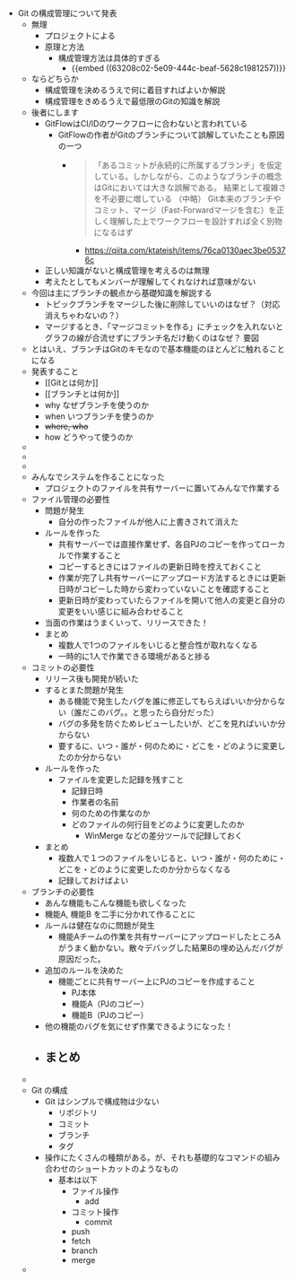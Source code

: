 - Git の構成管理について発表
	- 無理
		- プロジェクトによる
		- 原理と方法
			- 構成管理方法は具体的すぎる
				- {{embed ((63208c02-5e09-444c-beaf-5628c1981257))}}
	- ならどちらか
		- 構成管理を決めるうえで何に着目すればよいか解説
		- 構成管理をきめるうえで最低限のGitの知識を解説
	- 後者にします
		- GitFlowはCI/IDのワークフローに合わないと言われている
			- GitFlowの作者がGitのブランチについて誤解していたことも原因の一つ
				- > 「あるコミットが永続的に所属するブランチ」を仮定している。しかしながら、このようなブランチの概念はGitにおいては大きな誤解である。
				  結果として複雑さを不必要に増している
				  （中略）
				  Git本来のブランチやコミット、マージ（Fast-Forwardマージを含む）を正しく理解した上でワークフローを設計すれば全く別物になるはず
					- https://qiita.com/ktateish/items/76ca0130aec3be05376c
		- 正しい知識がないと構成管理を考えるのは無理
		- 考えたとしてもメンバーが理解してくれなければ意味がない
	- 今回は主にブランチの観点から基礎知識を解説する
		- トピックブランチをマージした後に削除していいのはなぜ？（対応消えちゃわないの？）
		- マージするとき、「マージコミットを作る」にチェックを入れないとグラフの線が合流せずにブランチ名だけ動くのはなぜ？
		  要図
	- とはいえ、ブランチはGitのキモなので基本機能のほとんどに触れることになる
	- 発表すること
		- [[Gitとは何か]]
		- [[ブランチとは何か]]
		- why なぜブランチを使うのか
		- when いつブランチを使うのか
		- ~~where, who~~
		- how どうやって使うのか
	-
	-
	-
	- みんなでシステムを作ることになった
		- プロジェクトのファイルを共有サーバーに置いてみんなで作業する
	- ファイル管理の必要性
		- 問題が発生
			- 自分の作ったファイルが他人に上書きされて消えた
		- ルールを作った
			- 共有サーバーでは直接作業せず、各自PJのコピーを作ってローカルで作業すること
			- コピーするときにはファイルの更新日時を控えておくこと
			- 作業が完了し共有サーバーにアップロード方法するときには更新日時がコピーした時から変わっていないことを確認すること
			- 更新日時が変わっていたらファイルを開いて他人の変更と自分の変更をいい感じに組み合わせること
		- 当面の作業はうまくいって、リリースできた！
		- まとめ
			- 複数人で1つのファイルをいじると整合性が取れなくなる
			- 一時的に1人で作業できる環境があると捗る
	- コミットの必要性
		- リリース後も開発が続いた
		- するとまた問題が発生
			- ある機能で発生したバグを誰に修正してもらえばいいか分からない（誰だこのバグ。。と思ったら自分だった）
			- バグの多発を防ぐためレビューしたいが、どこを見ればいいか分からない
			- 要するに、いつ・誰が・何のために・どこを・どのように変更したのか分からない
		- ルールを作った
			- ファイルを変更した記録を残すこと
				- 記録日時
				- 作業者の名前
				- 何のための作業なのか
				- どのファイルの何行目をどのように変更したのか
					- WinMerge などの差分ツールで記録しておく
		- まとめ
			- 複数人で１つのファイルをいじると、いつ・誰が・何のために・どこを・どのように変更したのか分からなくなる
			- 記録しておけばよい
	- ブランチの必要性
		- あんな機能もこんな機能も欲しくなった
		- 機能A, 機能B を二手に分かれて作ることに
		- ルールは健在なのに問題が発生
			- 機能Aチームの作業を共有サーバーにアップロードしたところAがうまく動かない。散々デバッグした結果Bの埋め込んだバグが原因だった。
		- 追加のルールを決めた
			- 機能ごとに共有サーバー上にPJのコピーを作成すること
				- PJ本体
				- 機能A（PJのコピー）
				- 機能B（PJのコピー）
		- 他の機能のバグを気にせず作業できるようになった！
		- まとめ
			-
	-
	- Git の構成
		- Git はシンプルで構成物は少ない
			- リポジトリ
			- コミット
			- ブランチ
			- タグ
		- 操作にたくさんの種類がある。が、それも基礎的なコマンドの組み合わせのショートカットのようなもの
			- 基本は以下
				- ファイル操作
					- add
				- コミット操作
					- commit
				- push
				- fetch
				- branch
				- merge
	-